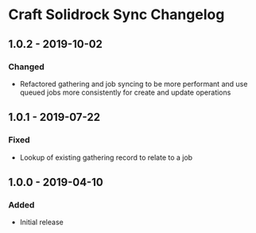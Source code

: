 # Craft Solidrock Sync Changelog

## 1.0.2 - 2019-10-02
### Changed
- Refactored gathering and job syncing to be more performant and use queued jobs more consistently for create and update operations

## 1.0.1 - 2019-07-22
### Fixed
- Lookup of existing gathering record to relate to a job

## 1.0.0 - 2019-04-10
### Added
- Initial release
